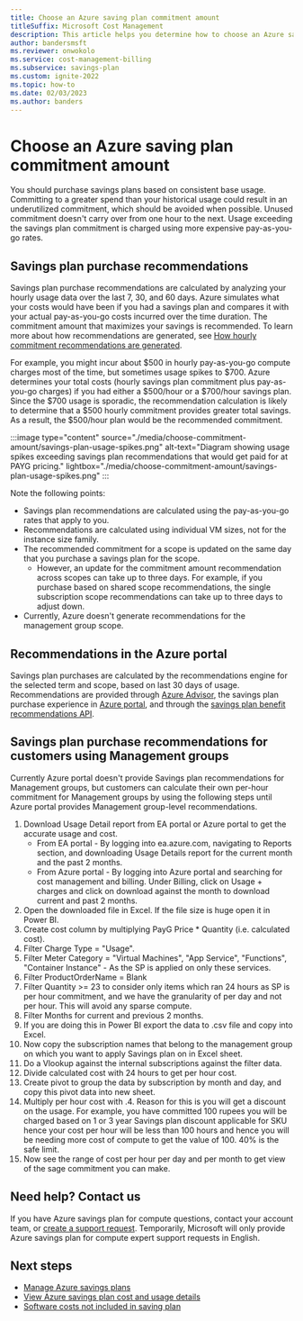 ```yaml
---
title: Choose an Azure saving plan commitment amount
titleSuffix: Microsoft Cost Management
description: This article helps you determine how to choose an Azure saving plan commitment amount.
author: bandersmsft
ms.reviewer: onwokolo
ms.service: cost-management-billing
ms.subservice: savings-plan
ms.custom: ignite-2022
ms.topic: how-to
ms.date: 02/03/2023
ms.author: banders
---
```


# Choose an Azure saving plan commitment amount

You should purchase savings plans based on consistent base usage. Committing to a greater spend than your historical usage could result in an underutilized commitment, which should be avoided when possible. Unused commitment doesn't carry over from one hour to the next. Usage exceeding the savings plan commitment is charged using more expensive pay-as-you-go rates.

## Savings plan purchase recommendations

Savings plan purchase recommendations are calculated by analyzing your hourly usage data over the last 7, 30, and 60 days. Azure simulates what your costs would have been if you had a savings plan and compares it with your actual pay-as-you-go costs incurred over the time duration. The commitment amount that maximizes your savings is recommended. To learn more about how recommendations are generated, see [How hourly commitment recommendations are generated](purchase-recommendations.md#how-hourly-commitment-recommendations-are-generated).

For example, you might incur about $500 in hourly pay-as-you-go compute charges most of the time, but sometimes usage spikes to $700. Azure determines your total costs (hourly savings plan commitment plus pay-as-you-go charges) if you had either a $500/hour or a $700/hour savings plan. Since the $700 usage is sporadic, the recommendation calculation is likely to determine that a $500 hourly commitment provides greater total savings. As a result, the $500/hour plan would be the recommended commitment.

:::image type="content" source="./media/choose-commitment-amount/savings-plan-usage-spikes.png" alt-text="Diagram showing usage spikes exceeding savings plan recommendations that would get paid for at PAYG pricing." lightbox="./media/choose-commitment-amount/savings-plan-usage-spikes.png" :::

Note the following points:

- Savings plan recommendations are calculated using the pay-as-you-go rates that apply to you.
- Recommendations are calculated using individual VM sizes, not for the instance size family.
- The recommended commitment for a scope is updated on the same day that you purchase a savings plan for the scope.
    - However, an update for the commitment amount recommendation across scopes can take up to three days. For example, if you purchase based on shared scope recommendations, the single subscription scope recommendations can take up to three days to adjust down.
- Currently, Azure doesn't generate recommendations for the management group scope.

## Recommendations in the Azure portal

Savings plan purchases are calculated by the recommendations engine for the selected term and scope, based on last 30 days of usage. Recommendations are provided through [Azure Advisor](https://portal.azure.com/#view/Microsoft_Azure_Expert/AdvisorMenuBlade/~/Cost), the savings plan purchase experience in [Azure portal](https://portal.azure.com/), and through the [savings plan benefit recommendations API](/rest/api/cost-management/benefit-recommendations/list).

## Savings plan purchase recommendations for customers using Management groups
Currently Azure portal doesn't provide Savings plan recommendations for Management groups, but customers can calculate their own per-hour commitment for Management groups by using the following steps until Azure portal provides Management group-level recommendations.
1. Download Usage Detail report from EA portal or Azure portal to get the accurate usage and cost.
    - From EA portal - By logging into ea.azure.com, navigating to Reports section, and downloading Usage Details report for the current month and the past 2 months.
    - From Azure portal - By logging into Azure portal and searching for cost management and billing. Under Billing, click on Usage + charges and click on download against the month to download current and past 2 months.
1. Open the downloaded file in Excel. If the file size is huge open it in Power BI.
1. Create cost column by multiplying PayG Price * Quantity (i.e. calculated cost).
1. Filter Charge Type = "Usage".
1. Filter Meter Category = "Virtual Machines", "App Service", "Functions", "Container Instance" - As the SP is applied on only these services.
1. Filter ProductOrderName = Blank 
1. Filter Quantity >= 23 to consider only items which ran 24 hours as SP is per hour commitment, and we have the granularity of per day and not per hour. This will avoid any sparse compute.
1. Filter Months for current and previous 2 months. 
1. If you are doing this in Power BI export the data to .csv file and copy into Excel. 
1. Now copy the subscription names that belong to the management group on which you want to apply Savings plan on in Excel sheet.
1. Do a Vlookup against the internal subscriptions against the filter data. 
1. Divide calculated cost with 24 hours to get per hour cost.
1. Create pivot to group the data by subscription by month and day, and copy this pivot data into new sheet.
1. Multiply per hour cost with .4. Reason for this is you will get a discount on the usage. For example, you have committed 100 rupees you will be charged based on 1 or 3 year Savings plan discount applicable for SKU hence your cost per hour will be less than 100 hours and hence you will be needing more cost of compute to get the value of 100. 40% is the safe limit. 
1. Now see the range of cost per hour per day and per month to get view of the sage commitment you can make.

## Need help? Contact us

If you have Azure savings plan for compute questions, contact your account team, or [create a support request](https://portal.azure.com/#blade/Microsoft_Azure_Support/HelpAndSupportBlade/newsupportrequest). Temporarily, Microsoft will only provide Azure savings plan for compute expert support requests in English.

## Next steps

- [Manage Azure savings plans](manage-savings-plan.md)
- [View Azure savings plan cost and usage details](utilization-cost-reports.md)
- [Software costs not included in saving plan](software-costs-not-included.md)
